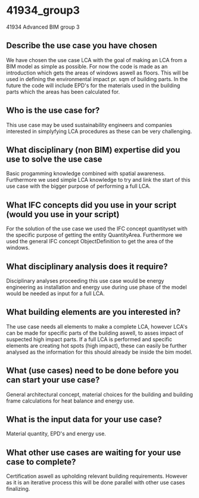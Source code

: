# 41934_group3
41934 Advanced BIM group 3


## Describe the use case you have chosen
We have chosen the use case LCA with the goal of making an LCA from a BIM model as simple as possible. For now the code is made as an introduction which gets the areas of windows aswell as floors. This will be used in defining the environmental impact pr. sqm of building parts. In the future the code will include EPD's for the materials used in the building parts which the areas has been calculated for.

## Who is the use case for?
This use case may be used sustainability engineers and companies interested in simplyfying LCA procedures as these can be very challenging.

## What disciplinary (non BIM) expertise did you use to solve the use case
Basic progamming knowledge combined with spatial awareness. Furthermore we used simple LCA knowledge to try and link the start of this use case with the bigger purpose of performing a full LCA.

## What IFC concepts did you use in your script (would you use in your script)
For the solution of the use case we used the IFC concept quantityset with the specific purpose of getting the entity QuantityArea. Furthermore we used the general IFC concept ObjectDefinition to get the area of the windows.

## What disciplinary analysis does it require?
Disciplinary analyses proceeding this use case would be energy engineering as installation and energy use during use phase of the model would be needed as input for a full LCA.

## What building elements are you interested in?
The use case needs all elements to make a complete LCA, however LCA's can be made for specific parts of the building aswell, to asses impact of suspected high impact parts. If a full LCA is performed and specific elements are creating hot spots (high impact), these can easily be further analysed as the information for this should already be inside the bim model.

## What (use cases) need to be done before you can start your use case?
General architectural concept, material choices for the building and building frame calculations for heat balance and energy use. 

## What is the input data for your use case?
Material quantity, EPD's and energy use.

## What other use cases are waiting for your use case to complete?
Certification aswell as upholding relevant building requirements. However as it is an iterative process this will be done parallel with other use cases finalizing.

